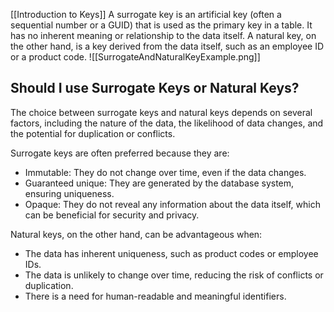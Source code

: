 [[Introduction to Keys]]
A surrogate key is an artificial key (often a sequential number or a GUID) that is used as the primary key in a table. It has no inherent meaning or relationship to the data itself. A natural key, on the other hand, is a key derived from the data itself, such as an employee ID or a product code.
![[SurrogateAndNaturalKeyExample.png]]

## Should I use Surrogate Keys or Natural Keys?

The choice between surrogate keys and natural keys depends on several factors, including the nature of the data, the likelihood of data changes, and the potential for duplication or conflicts.

Surrogate keys are often preferred because they are:

- Immutable: They do not change over time, even if the data changes.
- Guaranteed unique: They are generated by the database system, ensuring uniqueness.
- Opaque: They do not reveal any information about the data itself, which can be beneficial for security and privacy.

Natural keys, on the other hand, can be advantageous when:

- The data has inherent uniqueness, such as product codes or employee IDs.
- The data is unlikely to change over time, reducing the risk of conflicts or duplication.
- There is a need for human-readable and meaningful identifiers.